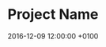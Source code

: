 ---
layout:     post
title:      "Project Name"
date:       2016-12-09 12:00:00 +0100
categories: personal_project
thumb:      http://placehold.it/350x150
---